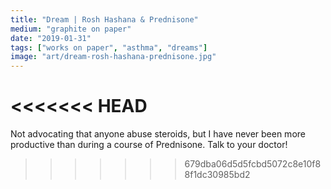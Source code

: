 ```yaml
---
title: "Dream | Rosh Hashana & Prednisone"
medium: "graphite on paper"
date: "2019-01-31"
tags: ["works on paper", "asthma", "dreams"]
image: "art/dream-rosh-hashana-prednisone.jpg"
---
```

<<<<<<< HEAD
=======
Not advocating that anyone abuse steroids, but I have never been more productive than during a course of Prednisone. Talk to your doctor!
>>>>>>> 679dba06d5d5fcbd5072c8e10f88f1dc30985bd2
